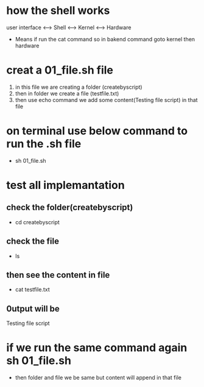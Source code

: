 # how the shell works
user interface <--> Shell <--> Kernel <--> Hardware

- Means if run the cat command so in bakend command goto kernel then hardware


# creat a 01_file.sh file

1. in this file we are creating a folder (createbyscript)
2. then in folder we create a file (testfile.txt)
3. then use echo command we add some content(Testing file script) in that file


# on terminal use below command  to run the .sh file
 - sh 01_file.sh  

 # test all implemantation 
  ## check the folder(createbyscript)
  - cd createbyscript

  ## check the file
  - ls 

  ## then see the content in file
  - cat testfile.txt

  ## 0utput will be
   Testing file script

 # if we run the same command again  sh 01_file.sh
 - then folder and file we be same but content will append in that file 
